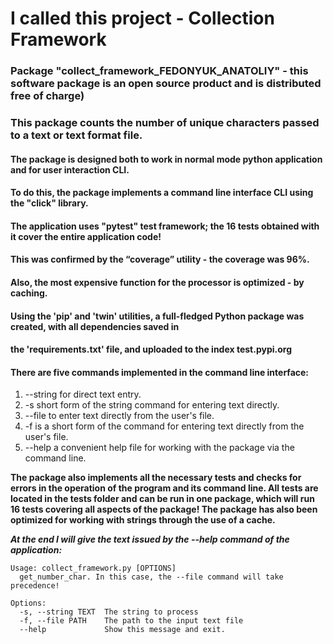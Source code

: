 # I called this project - Collection Framework

### Package "collect_framework_FEDONYUK_ANATOLIY" - this software package is an open source product and is distributed free of charge) 
### This package counts the number of unique characters passed to a text or text format file.

#### The package is designed both to work in normal mode python application and for user interaction CLI. 
#### To do this, the package implements a command line interface CLI using the "click" library.
#### The application uses "pytest" test framework; the 16 tests obtained with it cover the entire application code!
#### This was confirmed by the “coverage” utility - the coverage was 96%.
#### Also, the most expensive function for the processor is optimized - by caching.
#### Using the 'pip' and 'twin' utilities, a full-fledged Python package was created, with all dependencies saved in
#### the 'requirements.txt' file, and uploaded to the index test.pypi.org


#### There are five commands implemented in the command line interface:
1. --string <your text> for direct text entry.
2. -s <your text> short form of the string command for entering text directly.
3. --file <path to file> to enter text directly from the user's file.
4. -f <path to file> is a short form of the command for entering text directly from the user's file.
5. --help a convenient help file for working with the package via the command line.

**The package also implements all the necessary tests and checks for errors in the operation of the program and its command line. All tests are located in the tests folder and can be run in one package, which will run 16 tests covering all aspects of the package!
The package has also been optimized for working with strings through the use of a cache.**

***At the end I will give the text issued by the --help command of the application:***
```
Usage: collect_framework.py [OPTIONS]
  get_number_char. In this case, the --file command will take precedence!

Options:
  -s, --string TEXT  The string to process
  -f, --file PATH    The path to the input text file
  --help             Show this message and exit.
```